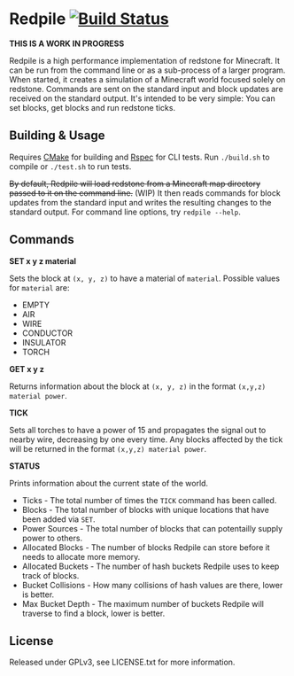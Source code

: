 Redpile [![Build Status](https://travis-ci.org/Nullreff/redpile.svg?branch=master)](https://travis-ci.org/Nullreff/redpile)
=======

**THIS IS A WORK IN PROGRESS**

Redpile is a high performance implementation of redstone for Minecraft.
It can be run from the command line or as a sub-process of a larger program.
When started, it creates a simulation of a Minecraft world focused solely on redstone.
Commands are sent on the standard input and block updates are received on the standard output.
It's intended to be very simple: You can set blocks, get blocks and run redstone ticks.

Building & Usage
----------------

Requires [CMake](http://www.cmake.org/) for building and [Rspec](http://rspec.info/) for CLI tests.
Run `./build.sh` to compile or `./test.sh` to run tests.

~~By default, Redpile will load redstone from a Minecraft map directory passed to it on the command line.~~ (WIP)
It then reads commands for block updates from the standard input and writes the resulting changes to the standard output.
For command line options, try `redpile --help`.

Commands
--------

**SET x y z material**

Sets the block at `(x, y, z)` to have a material of `material`.  Possible values for `material` are:

* EMPTY
* AIR
* WIRE
* CONDUCTOR
* INSULATOR
* TORCH

**GET x y z**

Returns information about the block at `(x, y, z)` in the format `(x,y,z) material power`.

**TICK**

Sets all torches to have a power of 15 and propagates the signal out to nearby wire, decreasing by one every time.
Any blocks affected by the tick will be returned in the format `(x,y,z) material power`.

**STATUS**

Prints information about the current state of the world.

* Ticks - The total number of times the `TICK` command has been called.
* Blocks - The total number of blocks with unique locations that have been added via `SET`.
* Power Sources - The total number of blocks that can potentailly supply power to others.
* Allocated Blocks - The number of blocks Redpile can store before it needs to allocate more memory.
* Allocated Buckets - The number of hash buckets Redpile uses to keep track of blocks.
* Bucket Collisions - How many collisions of hash values are there, lower is better.
* Max Bucket Depth - The maximum number of buckets Redpile will traverse to find a block, lower is better.

License
-------

Released under GPLv3, see LICENSE.txt for more information.

